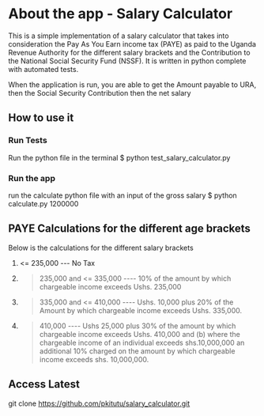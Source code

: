 # About the app - Salary Calculator
This is a simple implementation of a salary calculator that takes into consideration the Pay As You Earn income tax (PAYE) as paid to the Uganda Revenue Authority for the different salary brackets and the Contribution to the National Social Security Fund (NSSF).
It is written in python complete with automated tests.

When the application is run, you are able to get the Amount payable to URA, then the Social Security Contribution then the net salary

## How to use it
### Run Tests
Run the python file in the terminal
$ python test_salary_calculator.py

### Run the app
run the calculate python file with an input of the gross salary
$ python calculate.py 1200000

## PAYE Calculations for the different age brackets
Below is the calculations for the different salary brackets
1. <= 235,000 --- No Tax
2. > 235,000 and <= 335,000  ---- 10% of the amount by which chargeable income exceeds Ushs. 235,000
3. > 335,000 and <= 410,000  ---- Ushs. 10,000 plus 20% of the Amount by which chargeable income exceeds Ushs. 335,000.
4. > 410,000 ---- Ushs 25,000 plus 30% of the amount by which chargeable income exceeds Ushs. 410,000 and (b) where the chargeable income of an individual exceeds shs.10,000,000 an additional 10% charged on the amount by which chargeable income exceeds shs. 10,000,000.

## Access Latest
git clone https://github.com/pkitutu/salary_calculator.git